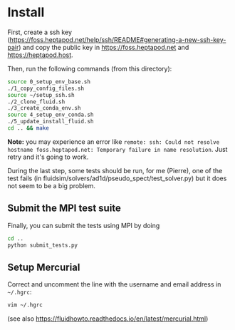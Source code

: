 # Install

First, create a ssh key
(https://foss.heptapod.net/help/ssh/README#generating-a-new-ssh-key-pair) and copy the
public key in https://foss.heptapod.net and https://heptapod.host.

Then, run the following commands (from this directory):

```bash
source 0_setup_env_base.sh
./1_copy_config_files.sh
source ~/setup_ssh.sh
./2_clone_fluid.sh
./3_create_conda_env.sh
source 4_setup_env_conda.sh
./5_update_install_fluid.sh
cd .. && make
```

**Note:** you may experience an error like
`remote: ssh: Could not resolve hostname foss.heptapod.net: Temporary failure in name resolution`.
Just retry and it's going to work.

During the last step, some tests should be run, for me (Pierre), one of the test fails
(in fluidsim/solvers/ad1d/pseudo_spect/test_solver.py) but it does not seem to be a big
problem.

## Submit the MPI test suite

Finally, you can submit the tests using MPI by doing

```bash
cd ..
python submit_tests.py
```

## Setup Mercurial

Correct and uncomment the line with the username and email address in `~/.hgrc`:

```bash
vim ~/.hgrc
```

(see also https://fluidhowto.readthedocs.io/en/latest/mercurial.html)
